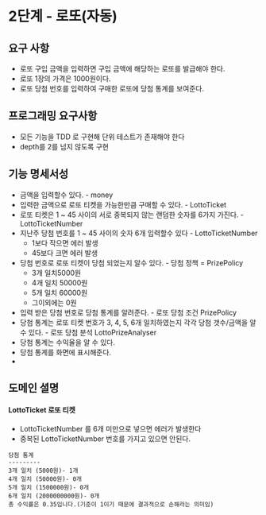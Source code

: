 # 2단계 - 로또(자동)

## 요구 사항

- 로또 구입 금액을 입력하면 구입 금액에 해당하는 로또를 발급해야 한다.
- 로또 1장의 가격은 1000원이다.
- 로또 당첨 번호를 입력하여 구매한 로또에 당첨 통계를 보여준다.

## 프로그래밍 요구사항

- 모든 기능을 TDD 로 구현해 단위 테스트가 존재해야 한다
- depth를 2를 넘지 않도록 구현

## 기능 명세서성

- 금액을 입력할수 있다. - money
- 입력한 금액으로 로또 티켓을 가능한만큼 구매할 수 있다. - LottoTicket
- 로또 티켓은 1 ~ 45 사이의 서로 중복되지 않는 랜덤한 숫자를 6가지 가진다. - LottoTicketNumber
- 지난주 당첨 번호를 1 ~ 45 사이의 숫자 6개 입력할수 있다 - LottoTicketNumber
    - 1보다 작으면 에러 발생
    - 45보다 크면 에러 발생
- 당첨 번호로 로또 티켓이 당첨 되었는지 알수 있다. - 당첨 정책 = PrizePolicy
    - 3개 일치5000원
    - 4개 일치 50000원
    - 5개 일치 60000원
    - 그이외에는 0원
- 입력 받은 당첨 번호로 당첨 통계를 알려준다. - 로또 당첨 조건 PrizePolicy
- 당첨 통계는 로또 티켓 번호가 3, 4, 5, 6개 일치하였는지 각각 당첨 갯수/금액을 알수 있다. - 로또 당첨 분석 LottoPrizeAnalyser
- 당첨 통계는 수익율을 알 수 있다.
- 당첨 통계를 화면에 표시해준다.
-

## 도메인 셜명

#### LottoTicket 로또 티켓

- LottoTicketNumber 를 6개 미만으로 넣으면 에러가 발생한다
- 중복된 LottoTicketNumber 번호를 가지고 있으면 안된다.

```
당첨 통계
---------
3개 일치 (5000원)- 1개
4개 일치 (50000원)- 0개
5개 일치 (1500000원)- 0개
6개 일치 (2000000000원)- 0개
총 수익률은 0.35입니다.(기준이 1이기 때문에 결과적으로 손해라는 의미임)
```


